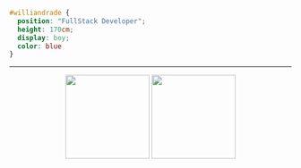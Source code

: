 ```css
#williandrade { 
  position: "FullStack Developer"; 
  height: 170cm; 
  display: boy; 
  color: blue
}
```

---
<p align = "center">
  <img src="https://github-readme-stats-williams-projects-ddc9b936.vercel.app/api?username=williandrade&show_icons=true&theme=swift&hide_border=true" height=150>
  <img src="https://github-readme-streak-stats-williams-projects-ddc9b936.vercel.app?user=williandrade&theme=swift&hide_border=true&mode=weekly&exclude_days=Sun%2CSat" height=150>
</p>

